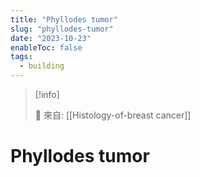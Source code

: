```yaml
---
title: "Phyllodes tumor"
slug: "phyllodes-tumor"
date: "2023-10-23"
enableToc: false
tags:
  - building
---
```


> [!info]
>
> 🌱 來自: [[Histology-of-breast cancer]]

# Phyllodes tumor


